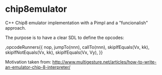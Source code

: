# chip8emulator
C++ Chip8 emulator implementation with a Pimpl and a "funcionalish" approach.

The purpose is to have a clear SDL to define the opcodes:

,opcodeRunners{{
      nop, 
      jumpTo(nnn), 
      callTo(nnn),
      skipIfEquals(Vx, kk),
      skipIfNotEquals(Vx, kk),
      skipIfEquals(Vx, Vy),
}}

Motivation taken from:
http://www.multigesture.net/articles/how-to-write-an-emulator-chip-8-interpreter/


